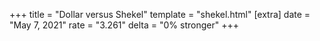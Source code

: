 +++
title = "Dollar versus Shekel"
template = "shekel.html"
[extra]
date = "May  7, 2021"
rate = "3.261"
delta = "0% stronger"
+++

